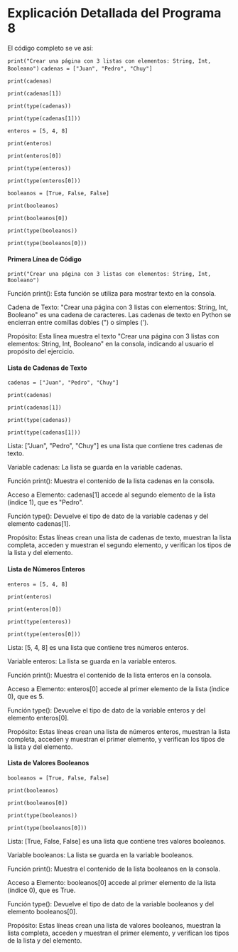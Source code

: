 # Explicación Detallada del Programa 8
El código completo se ve así:

```print("Crear una página con 3 listas con elementos: String, Int, Booleano")```
```cadenas = ["Juan", "Pedro", "Chuy"]```

```print(cadenas)```

```print(cadenas[1])```

```print(type(cadenas))```

```print(type(cadenas[1]))```

```enteros = [5, 4, 8]```

```print(enteros)```

```print(enteros[0])```

```print(type(enteros))```

```print(type(enteros[0]))```

```booleanos = [True, False, False]```

```print(booleanos)```

```print(booleanos[0])```

```print(type(booleanos))```

```print(type(booleanos[0]))```
#### Primera Línea de Código
```print("Crear una página con 3 listas con elementos: String, Int, Booleano")```

Función print(): Esta función se utiliza para mostrar texto en la consola.

Cadena de Texto: "Crear una página con 3 listas con elementos: String, Int, Booleano" es una cadena de caracteres. Las cadenas de texto en Python se encierran entre comillas dobles (") o simples (').

Propósito: Esta línea muestra el texto "Crear una página con 3 listas con elementos: String, Int, Booleano" en la consola, indicando al usuario el propósito del ejercicio.
####   Lista de Cadenas de Texto
```cadenas = ["Juan", "Pedro", "Chuy"]```

```print(cadenas)```

```print(cadenas[1])```

```print(type(cadenas))```

```print(type(cadenas[1]))```

Lista: ["Juan", "Pedro", "Chuy"] es una lista que contiene tres cadenas de texto.

Variable cadenas: La lista se guarda en la variable cadenas.

Función print(): Muestra el contenido de la lista cadenas en la consola.

Acceso a Elemento: cadenas[1] accede al segundo elemento de la lista (índice 1), que es "Pedro".

Función type(): Devuelve el tipo de dato de la variable cadenas y del elemento cadenas[1].

Propósito: Estas líneas crean una lista de cadenas de texto, muestran la lista completa, acceden y muestran el segundo elemento, y verifican los tipos de la lista y del elemento.
#### Lista de Números Enteros
```enteros = [5, 4, 8]```

```print(enteros)```

```print(enteros[0])```

```print(type(enteros))```

```print(type(enteros[0]))```

Lista: [5, 4, 8] es una lista que contiene tres números enteros.

Variable enteros: La lista se guarda en la variable enteros.

Función print(): Muestra el contenido de la lista enteros en la consola.

Acceso a Elemento: enteros[0] accede al primer elemento de la lista (índice 0), que es 5.

Función type(): Devuelve el tipo de dato de la variable enteros y del elemento enteros[0].

Propósito: Estas líneas crean una lista de números enteros, muestran la lista completa, acceden y muestran el primer elemento, y verifican los tipos de la lista y del elemento.
#### Lista de Valores Booleanos
```booleanos = [True, False, False]```

```print(booleanos)```

```print(booleanos[0])```

```print(type(booleanos))```

```print(type(booleanos[0]))```

Lista: [True, False, False] es una lista que contiene tres valores booleanos.

Variable booleanos: La lista se guarda en la variable booleanos.

Función print(): Muestra el contenido de la lista booleanos en la consola.

Acceso a Elemento: booleanos[0] accede al primer elemento de la lista (índice 0), que es True.

Función type(): Devuelve el tipo de dato de la variable booleanos y del elemento booleanos[0].

Propósito: Estas líneas crean una lista de valores booleanos, muestran la lista completa, acceden y muestran el primer elemento, y verifican los tipos de la lista y del elemento.
